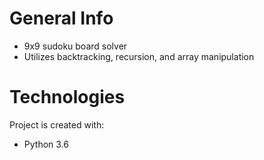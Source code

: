 # General Info
* 9x9 sudoku board solver
* Utilizes backtracking, recursion, and array manipulation

# Technologies
Project is created with: 
* Python 3.6
